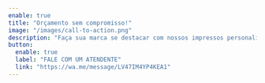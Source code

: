 ```yaml
---
enable: true
title: "Orçamento sem compromisso!"
image: "/images/call-to-action.png"
description: "Faça sua marca se destacar com nossos impressos personalizadas exclusivos!"
button:
  enable: true
  label: "FALE COM UM ATENDENTE"
  link: "https://wa.me/message/LV47IM4YP4KEA1"
---
```

